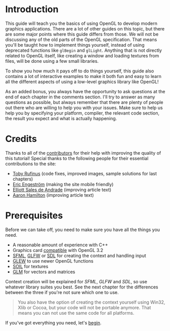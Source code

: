 Introduction
============

This guide will teach you the basics of using OpenGL to develop modern graphics
applications. There are a lot of other guides on this topic, but there are some
major points where this guide differs from those. We will not be discussing any
of the old parts of the OpenGL specification. That means you'll be taught how to
implement things yourself, instead of using deprecated functions like `glBegin`
and `glLight`. Anything that is not directly related to OpenGL itself, like
creating a window and loading textures from files, will be done using a few
small libraries.

To show you how much it pays off to do things yourself, this guide also contains
a lot of interactive examples to make it both fun and easy to learn all the
different aspects of using a low-level graphics library like OpenGL!

As an added bonus, you always have the opportunity to ask questions at the end
of each chapter in the comments section. I'll try to answer as many questions as
possible, but always remember that there are plenty of people out there who are
willing to help you with your issues. Make sure to help us help you by
specifying your platform, compiler, the relevant code section, the result you
expect and what is actually happening.

Credits
=======

Thanks to all of the [contributors](https://github.com/Overv/Open.GL/graphs/contributors)
for their help with improving the quality of this tutorial! Special thanks to
the following people for their essential contributions to the site:

* [Toby Rufinus](https://github.com/NightPixel) (code fixes, improved images, sample solutions for last chapters)
* [Eric Engeström](https://github.com/1ace) (making the site mobile friendly)
* [Elliott Sales de Andrade](https://github.com/QuLogic) (improving article text)
* [Aaron Hamilton](https://github.com/xorgy) (improving article text)

Prerequisites
=============

Before we can take off, you need to make sure you have all the things you need.

* A reasonable amount of experience with C++
* Graphics card [compatible](http://en.wikipedia.org/wiki/OpenGL#OpenGL_3.2) with OpenGL 3.2
* [SFML](http://www.sfml-dev.org/), [GLFW](http://www.glfw.org/) or [SDL](http://www.libsdl.org/) for creating the context and handling input
* [GLEW](http://glew.sourceforge.net/) to use newer OpenGL functions
* [SOIL](http://www.lonesock.net/soil.html) for textures
* [GLM](http://glm.g-truc.net/) for vectors and matrices

Context creation will be explained for *SFML*, *GLFW* and *SDL*, so use whatever library suites you best. See the next chapter for the differences between the three if you're not sure which one to use.

> You also have the option of creating the context yourself using Win32, Xlib or Cocoa, but your code will not be portable anymore. That means you can not use the same code for all platforms.

If you've got everything you need, let's [begin](/context).
